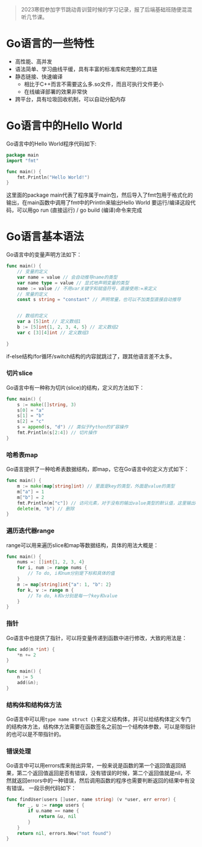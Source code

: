 
> 2023寒假参加字节跳动青训营时候的学习记录，报了后端基础班随便混混听几节课。

# Go语言的一些特性
- 高性能、高并发
- 语法简单、学习曲线平缓，具有丰富的标准库和完整的工具链
- 静态链接、快速编译
	- 相比于C++而言不需要这么多.so文件，而且可执行文件更小
	- 在线编译部署的效果非常快
- 跨平台，具有垃圾回收机制，可以自动分配内存

# Go语言中的Hello World
Go语言中的Hello World程序代码如下:
```Go
package main
import "fmt"

func main() {
	fmt.Println("Hello World!")
}
```
这里面的package main代表了程序属于main包，然后导入了fmt包用于格式化的输出，在main函数中调用了fmt中的Println来输出Hello World
要运行/编译这段代码，可以用go run (直接运行) / go build (编译)命令来完成

# Go语言基本语法
Go语言中的变量声明方法如下：
```Go
func main() {
	// 变量的定义
	var name = value // 会自动推导name的类型
	var name type = value // 显式地声明变量的类型
	name := value // 不用var关键字和赋值符号，直接使用:=来定义
	// 常量的定义
	const s string = "constant" // 声明常量，也可以不加类型直接自动推导


	// 数组的定义
	var a [5]int // 定义数组1
	b := [5]int{1, 2, 3, 4, 5} // 定义数组2
	var c [3][4]int // 定义数组3
	
}
```
if-else结构/for循环/switch结构的内容就跳过了，跟其他语言差不太多。
### 切片slice
Go语言中有一种称为切片(slice)的结构，定义的方法如下：
```Go
func main() {
	s := make([]string, 3)
	s[0] = "a"
	s[1] = "b"
	s[2] = "c"
	s = append(s, "d") // 类似于Python的扩容操作
	fmt.Println(s[2:4]) // 切片操作
}
```

### 哈希表map
Go语言提供了一种哈希表数据结构，即map，它在Go语言中的定义方式如下：

```Go
func main() {
	m := make(map[string]int) // 里面是key的类型，外面是value的类型
	m["a"] = 1
	m["b"] = 2
	fmt.Println(m["c"]) // 访问元素，对于没有的输出value类型的默认值，这里输出0
	delete(m, "b") // 删除
}
```

### 遍历迭代器range
range可以用来遍历slice和map等数据结构，具体的用法大概是：
```Go
func main() {
	nums =: []int{1, 2, 3, 4}
	for i, num := range nums {
		// To do, i和num分别是下标和具体的值
	}
	m := map[string]int{"a": 1, "b": 2}
	for k, v := range m {
		// To do, k和v分别是每一个key和value
	}
}
```

### 指针
Go语言中也提供了指针，可以将变量传递到函数中进行修改，大致的用法是：
```Go
func add(n *int) {
	*n += 2
}

func main() {
	n := 5
	add(&n);
}
```

### 结构体和结构体方法
Go语言中可以用`type name struct {}`来定义结构体，并可以给结构体定义专门的结构体方法，结构体方法需要在函数签名之前加一个结构体参数，可以是带指针的也可以是不带指针的。

### 错误处理
Go语言中可以用errors库来抛出异常，一般来说是函数的第一个返回值返回结果，第二个返回值返回是否有错误，没有错误的时候，第二个返回值就是nil，不然就返回errors中的一种错误，然后调用函数的程序也需要判断返回的结果中有没有错误。
一段示例代码如下：
```Go
func findUser(users []user, name string) (v *user, err error) {
	for _, u := range users {
		if u.name == name {
			return &u, nil
		}
	}
	return nil, errors.New("not found")
}
```




